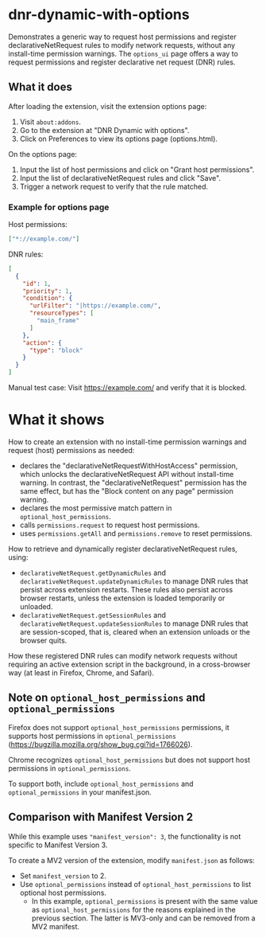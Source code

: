 # dnr-dynamic-with-options

Demonstrates a generic way to request host permissions and register
declarativeNetRequest rules to modify network requests, without any
install-time permission warnings. The `options_ui` page offers a way to request
permissions and register declarative net request (DNR) rules.

## What it does

After loading the extension, visit the extension options page:

1. Visit `about:addons`.
2. Go to the extension at "DNR Dynamic with options".
3. Click on Preferences to view its options page (options.html).

On the options page:

1. Input the list of host permissions and click on "Grant host permissions".
2. Input the list of declarativeNetRequest rules and click "Save".
3. Trigger a network request to verify that the rule matched.

### Example for options page

Host permissions:

```json
["*://example.com/"]
```

DNR rules:

```json
[
  {
    "id": 1,
    "priority": 1,
    "condition": {
      "urlFilter": "|https://example.com/",
      "resourceTypes": [
        "main_frame"
      ]
    },
    "action": {
      "type": "block"
    }
  }
]
```

Manual test case: Visit https://example.com/ and verify that it is blocked.

# What it shows

How to create an extension with no install-time permission warnings and 
request (host) permissions as needed:

- declares the "declarativeNetRequestWithHostAccess" permission, which
  unlocks the declarativeNetRequest API without install-time warning.
  In contrast, the "declarativeNetRequest" permission has the same effect,
  but has the "Block content on any page" permission warning.
- declares the most permissive match pattern in `optional_host_permissions`.
- calls `permissions.request` to request host permissions.
- uses `permissions.getAll` and `permissions.remove` to reset permissions.

How to retrieve and dynamically register declarativeNetRequest rules, using:

- `declarativeNetRequest.getDynamicRules` and
  `declarativeNetRequest.updateDynamicRules` to manage DNR rules that persist
  across extension restarts. These rules also persist across browser restarts,
  unless the extension is loaded temporarily or unloaded.
- `declarativeNetRequest.getSessionRules` and
  `declarativeNetRequest.updateSessionRules` to manage DNR rules that are
  session-scoped, that is, cleared when an extension unloads or the browser quits.

How these registered DNR rules can modify network requests without requiring an
active extension script in the background, in a cross-browser way (at least in
Firefox, Chrome, and Safari).

## Note on `optional_host_permissions` and `optional_permissions`

Firefox does not support `optional_host_permissions` permissions, it
supports host permissions in `optional_permissions`
(https://bugzilla.mozilla.org/show_bug.cgi?id=1766026).

Chrome recognizes `optional_host_permissions` but does not support host
permissions in `optional_permissions`.

To support both, include `optional_host_permissions` and `optional_permissions`
in your manifest.json.

## Comparison with Manifest Version 2

While this example uses `"manifest_version": 3`, the functionality is not
specific to Manifest Version 3.

To create a MV2 version of the extension, modify `manifest.json` as follows:

- Set `manifest_version` to 2.
- Use `optional_permissions` instead of `optional_host_permissions` to list
  optional host permissions.
  -  In this example, `optional_permissions` is present with
     the same value as `optional_host_permissions` for the reasons explained in
     the previous section. The latter is MV3-only and can be removed from a MV2
     manifest.
